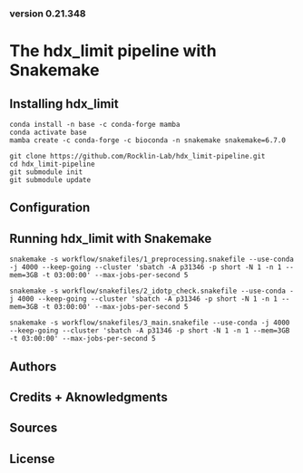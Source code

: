 ### version 0.21.348

# The hdx_limit pipeline with Snakemake

## Installing hdx_limit

`conda install -n base -c conda-forge mamba` <br /> 
`conda activate base` <br /> 
`mamba create -c conda-forge -c bioconda -n snakemake snakemake=6.7.0`<br /> 

`git clone https://github.com/Rocklin-Lab/hdx_limit-pipeline.git ` <br /> 
`cd hdx_limit-pipeline`<br />
`git submodule init` <br /> 
`git submodule update` <br /> 

## Configuration

## Running hdx_limit with Snakemake

`snakemake -s workflow/snakefiles/1_preprocessing.snakefile --use-conda -j 4000 --keep-going --cluster 'sbatch -A p31346 -p short -N 1 -n 1 --mem=3GB -t 03:00:00' --max-jobs-per-second 5`
 
`snakemake -s workflow/snakefiles/2_idotp_check.snakefile --use-conda -j 4000 --keep-going --cluster 'sbatch -A p31346 -p short -N 1 -n 1 --mem=3GB -t 03:00:00' --max-jobs-per-second 5`

`snakemake -s workflow/snakefiles/3_main.snakefile --use-conda -j 4000 --keep-going --cluster 'sbatch -A p31346 -p short -N 1 -n 1 --mem=3GB -t 03:00:00' --max-jobs-per-second 5`

## Authors

## Credits + Aknowledgments

## Sources

## License
